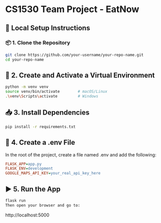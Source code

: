 # CS1530 Team Project - EatNow

## 🧪 Local Setup Instructions

### 📦 1. Clone the Repository

```bash
git clone https://github.com/your-username/your-repo-name.git
cd your-repo-name
```

## 🐍 2. Create and Activate a Virtual Environment
```bash
python -m venv venv
source venv/bin/activate        # macOS/Linux
.\venv\Scripts\activate         # Windows
```
## 📥 3. Install Dependencies
```bash
pip install -r requirements.txt
```
## 🔐 4. Create a .env File
In the root of the project, create a file named .env and add the following:
```ini
FLASK_APP=app.py
FLASK_ENV=development
GOOGLE_MAPS_API_KEY=your_real_api_key_here
```
## ▶️ 5. Run the App
```bash
flask run
Then open your browser and go to:
```
http://localhost:5000


